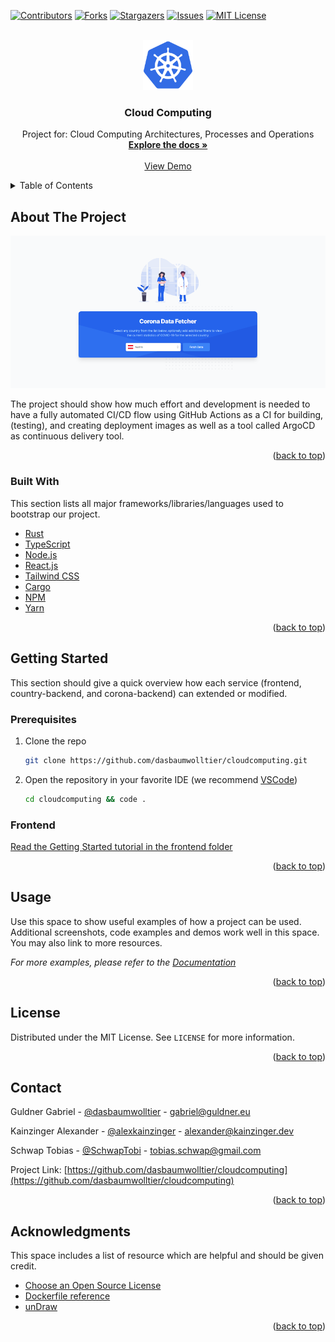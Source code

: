 <div id="top"></div>



<!-- PROJECT SHIELDS -->
<!--
*** I'm using markdown "reference style" links for readability.
*** Reference links are enclosed in brackets [ ] instead of parentheses ( ).
*** See the bottom of this document for the declaration of the reference variables
*** for contributors-url, forks-url, etc. This is an optional, concise syntax you may use.
*** https://www.markdownguide.org/basic-syntax/#reference-style-links
-->
[![Contributors][contributors-shield]][contributors-url]
[![Forks][forks-shield]][forks-url]
[![Stargazers][stars-shield]][stars-url]
[![Issues][issues-shield]][issues-url]
[![MIT License][license-shield]][license-url]



<br />
<div align="center">
  <a href="https://github.com/othneildrew/Best-README-Template">
    <img src="images/logo.png" alt="Logo" width="80" height="80">
  </a>

  <h3 align="center">Cloud Computing</h3>

  <p align="center">
    Project for: Cloud Computing Architectures, Processes and Operations
    <br />
    <a href="https://github.com/dasbaumwolltier/cloudcomputing/blob/master/DOCUMENTATION.md"><strong>Explore the docs »
    </strong></a>
    <br />
    <br />
    <a href="https://schwap.kainzinger.guldner.eu" target="_blank">View Demo</a>
    <!-- ·
    <a href="https://github.com/othneildrew/Best-README-Template/issues">Report Bug</a>
    ·
    <a href="https://github.com/othneildrew/Best-README-Template/issues">Request Feature</a> -->
  </p>
</div>



<!-- TABLE OF CONTENTS -->
<details>
  <summary>Table of Contents</summary>
  <ol>
    <li>
      <a href="#about-the-project">About The Project</a>
      <ul>
        <li><a href="#built-with">Built With</a></li>
      </ul>
    </li>
    <li>
      <a href="#getting-started">Getting Started</a>
      <ul>
        <li><a href="#prerequisites">Prerequisites</a></li>
        <li><a href="#frontend">Frontend</a></li>
      </ul>
    </li>
    <li><a href="#usage">Usage</a></li>
    <li><a href="#license">License</a></li>
    <li><a href="#contact">Contact</a></li>
    <li><a href="#acknowledgments">Acknowledgments</a></li>
  </ol>
</details>



<!-- ABOUT THE PROJECT -->
## About The Project

[![Frontend][product-screenshot]](https://schwap.kainzinger.guldner.eu)

The project should show how much effort and development is needed to have a fully automated CI/CD flow using GitHub Actions as a CI for building, (testing), and creating deployment images as well as a tool called ArgoCD as continuous delivery tool.

<!-- There are many great README templates available on GitHub; however, I didn't find one that really suited my needs so I created this enhanced one. I want to create a README template so amazing that it'll be the last one you ever need -- I think this is it.

Here's why:
* Your time should be focused on creating something amazing. A project that solves a problem and helps others
* You shouldn't be doing the same tasks over and over like creating a README from scratch
* You should implement DRY principles to the rest of your life :smile:

Of course, no one template will serve all projects since your needs may be different. So I'll be adding more in the near future. You may also suggest changes by forking this repo and creating a pull request or opening an issue. Thanks to all the people have contributed to expanding this template! -->

<p align="right">(<a href="#top">back to top</a>)</p>



### Built With

This section lists all major frameworks/libraries/languages used to bootstrap our project.

* [Rust](https://www.rust-lang.org/)
* [TypeScript](https://www.typescriptlang.org/)
* [Node.js](https://nodejs.org/)
* [React.js](https://reactjs.org/)
* [Tailwind CSS](https://tailwindcss.com/)
* [Cargo](https://crates.io/)
* [NPM](https://www.npmjs.com/)
* [Yarn](https://yarnpkg.com/)

<p align="right">(<a href="#top">back to top</a>)</p>



<!-- GETTING STARTED -->
## Getting Started

This section should give a quick overview how each service (frontend, country-backend, and corona-backend) can extended or modified.

### Prerequisites

1. Clone the repo
   ```sh
   git clone https://github.com/dasbaumwolltier/cloudcomputing.git
   ```

2. Open the repository in your favorite IDE (we recommend [VSCode](https://code.visualstudio.com/))
   ```sh
   cd cloudcomputing && code .
   ```


### Frontend

[Read the Getting Started tutorial in the frontend folder](frontend/README.md)


<p align="right">(<a href="#top">back to top</a>)</p>



<!-- USAGE EXAMPLES -->
## Usage

Use this space to show useful examples of how a project can be used. Additional screenshots, code examples and demos work well in this space. You may also link to more resources.

_For more examples, please refer to the [Documentation](https://github.com/dasbaumwolltier/cloudcomputing/blob/master/DOCUMENTATION.md)_

<p align="right">(<a href="#top">back to top</a>)</p>


<!-- LICENSE -->
## License

Distributed under the MIT License. See `LICENSE` for more information.

<p align="right">(<a href="#top">back to top</a>)</p>



<!-- CONTACT -->
## Contact

Guldner Gabriel - [@dasbaumwolltier](https://github.com/dasbaumwolltier) - gabriel@guldner.eu

Kainzinger Alexander - [@alexkainzinger](https://github.com/alexkainzinger) - alexander@kainzinger.dev

Schwap Tobias - [@SchwapTobi](https://github.com/SchwapTobi) - tobias.schwap@gmail.com

Project Link: [https://github.com/dasbaumwolltier/cloudcomputing](https://github.com/dasbaumwolltier/cloudcomputing)

<p align="right">(<a href="#top">back to top</a>)</p>



<!-- ACKNOWLEDGMENTS -->
## Acknowledgments

This space includes a list of resource which are helpful and should be given credit.

* [Choose an Open Source License](https://choosealicense.com)
* [Dockerfile reference](https://docs.docker.com/engine/reference/builder/)
* [unDraw](https://undraw.co/)

<p align="right">(<a href="#top">back to top</a>)</p>



<!-- MARKDOWN LINKS & IMAGES -->
<!-- https://www.markdownguide.org/basic-syntax/#reference-style-links -->
[contributors-shield]: https://img.shields.io/github/contributors/dasbaumwolltier/cloudcomputing.svg?style=for-the-badge
[contributors-url]: https://github.com/dasbaumwolltier/cloudcomputing/graphs/contributors
[forks-shield]: https://img.shields.io/github/forks/dasbaumwolltier/cloudcomputing.svg?style=for-the-badge
[forks-url]: https://github.com/dasbaumwolltier/cloudcomputing/network/members
[stars-shield]: https://img.shields.io/github/stars/dasbaumwolltier/cloudcomputing.svg?style=for-the-badge
[stars-url]: https://github.com/dasbaumwolltier/cloudcomputing/stargazers
[issues-shield]: https://img.shields.io/github/issues/dasbaumwolltier/cloudcomputing.svg?style=for-the-badge
[issues-url]: https://github.com/dasbaumwolltier/cloudcomputing/issues
[license-shield]: https://img.shields.io/github/license/dasbaumwolltier/cloudcomputing.svg?style=for-the-badge
[license-url]: https://github.com/dasbaumwolltier/cloudcomputing/blob/master/LICENSE
[product-screenshot]: images/frontend.png
